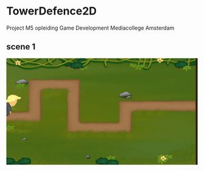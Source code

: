 # TowerDefence2D
Project M5 opleiding Game Development Mediacollege Amsterdam 


## scene 1

<img src="Documents/scene1.gif">

